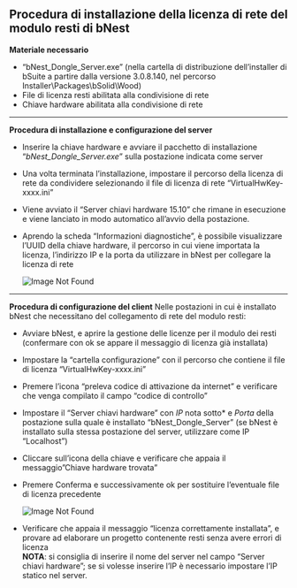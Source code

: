 **Procedura di installazione della licenza di rete del modulo resti di bNest**
---------------------------------------------------------------------------------------
**Materiale necessario**

- “bNest\_Dongle\_Server.exe” (nella cartella di distribuzione dell’installer di bSuite a partire dalla versione 3.0.8.140, nel percorso Installer\Packages\bSolid\Wood)<br>
- File di licenza resti abilitata alla condivisione di rete<br>
- Chiave hardware abilitata alla condivisione di rete

<hr>

**Procedura di installazione e configurazione del server**<br>
- Inserire la chiave hardware e avviare il pacchetto di installazione “*bNest\_Dongle\_Server.exe*” sulla postazione indicata come server<br>
- Una volta terminata l’installazione, impostare il percorso della licenza di rete da condividere selezionando il file di licenza di rete “VirtualHwKey-xxxx.ini”<br>
- Viene avviato il “Server chiavi hardware 15.10” che rimane in esecuzione e viene lanciato in modo automatico all’avvio della postazione.<br>
- Aprendo la scheda “Informazioni diagnostiche”, è possibile visualizzare l’UUID della chiave hardware, il percorso in cui viene importata la licenza, l’indirizzo IP e la porta da utilizzare in bNest per collegare la licenza di rete

  ![Image Not Found](Image/Aspose.Words.d5ef0e30-a93d-46dc-a3b4-63eed9b3e856.011.png)

<hr>

**Procedura di configurazione del client**
Nelle postazioni in cui è installato bNest che necessitano del collegamento di rete del modulo resti:

- Avviare bNest, e aprire la gestione delle licenze per il modulo dei resti (confermare con ok se appare il messaggio di licenza già installata)<br>
- Impostare la “cartella configurazione” con il percorso che contiene il file di licenza “VirtualHwKey-xxxx.ini”<br>
- Premere l’icona “preleva codice di attivazione da internet” e verificare che venga compilato il campo “codice di controllo”<br>
- Impostare il “Server chiavi hardware” con *IP* nota sotto\* e *Porta* della postazione sulla quale è installato “bNest\_Dongle\_Server” (se bNest è installato sulla stessa postazione del server, utilizzare come IP “Localhost”)<br>
- Cliccare sull’icona della chiave e verificare che appaia il messaggio”Chiave hardware trovata”<br>
- Premere Conferma e successivamente ok per sostituire l’eventuale file di licenza precedente

  ![Image Not Found](Image/Aspose.Words.d5ef0e30-a93d-46dc-a3b4-63eed9b3e856.012.png)

- Verificare che appaia il messaggio “licenza correttamente installata”, e provare ad elaborare un progetto contenente resti senza avere errori di licenza<br>
**NOTA**: si consiglia di inserire il nome del server nel campo “Server chiavi hardware”; se si volesse inserire l’IP è necessario impostare l’IP statico nel server.
